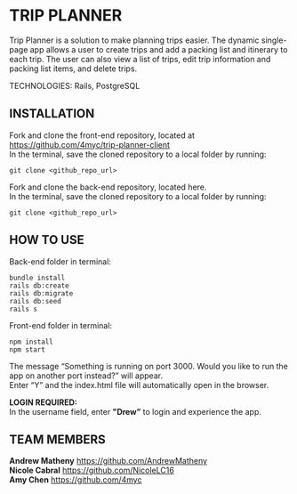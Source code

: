 # TRIP PLANNER

Trip Planner is a solution to make planning trips easier. The dynamic single-page app allows a user to create trips and add a packing list and itinerary to each trip. The user can also view a list of trips, edit trip information and packing list items, and delete trips.    

TECHNOLOGIES: Rails, PostgreSQL  


## INSTALLATION  
Fork and clone the front-end repository, located at https://github.com/4myc/trip-planner-client  
In the terminal, save the cloned repository to a local folder by running:   
```
git clone <github_repo_url>    
```
Fork and clone the back-end repository, located here.  
In the terminal, save the cloned repository to a local folder by running:   
```
git clone <github_repo_url>  
```


## HOW TO USE 
Back-end folder in terminal:   
```
bundle install 
rails db:create
rails db:migrate
rails db:seed
rails s
```

Front-end folder in terminal:  
```
npm install  
npm start 
```
The message “Something is running on port 3000. Would you like to run the app on another port instead?” will appear.  
Enter “Y” and the index.html file will automatically open in the browser.  

**LOGIN REQUIRED:**  
In the username field, enter **"Drew”** to login and experience the app.


## TEAM MEMBERS  
**Andrew Matheny** https://github.com/AndrewMatheny     
**Nicole Cabral** https://github.com/NicoleLC16  
**Amy Chen** https://github.com/4myc  
